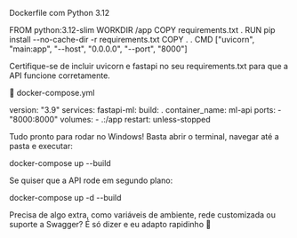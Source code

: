 Dockerfile com Python 3.12
 
FROM python:3.12-slim WORKDIR /app COPY requirements.txt . RUN pip install --no-cache-dir -r requirements.txt COPY . . CMD ["uvicorn", "main:app", "--host", "0.0.0.0", "--port", "8000"]
 
 
Certifique-se de incluir uvicorn e fastapi no seu requirements.txt para que a API funcione corretamente.
 
 
🐳 docker-compose.yml
 
version: "3.9" services:   fastapi-ml:     build: .     container_name: ml-api     ports:       - "8000:8000"     volumes:       - .:/app     restart: unless-stopped
 
 
Tudo pronto para rodar no Windows! Basta abrir o terminal, navegar até a pasta e executar:
 
docker-compose up --build
 
Se quiser que a API rode em segundo plano:
 
docker-compose up -d --build
 
Precisa de algo extra, como variáveis de ambiente, rede customizada ou suporte a Swagger? É só dizer e eu adapto rapidinho 🤖
